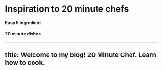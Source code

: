 # Inspiration to 20 minute chefs
#### Easy 5 ingredient
#### 20 minute dishes


---
title: Welcome to my blog! 20 Minute Chef. Learn how to cook. 
---
